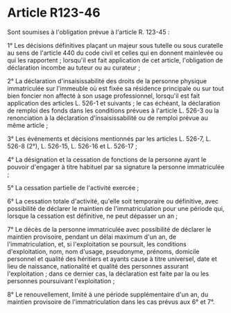 # Article R123-46

Sont soumises à l'obligation prévue à l'article R. 123-45 :

1° Les décisions définitives plaçant un majeur sous tutelle ou sous curatelle au sens de l'article 440 du code civil et celles qui en donnent mainlevée ou qui les rapportent ; lorsqu'il est fait application de cet article, l'obligation de déclaration incombe au tuteur ou au curateur ;

2° La déclaration d'insaisissabilité des droits de la personne physique immatriculée sur l'immeuble où est fixée sa résidence principale ou sur tout bien foncier non affecté à son usage professionnel, lorsqu'il est fait application des articles L. 526-1 et suivants ; le cas échéant, la déclaration de remploi des fonds dans les conditions prévues à l'article L. 526-3 ou la renonciation à la déclaration d'insaisissabilité ou de remploi prévue au même article ;

3° Les événements et décisions mentionnés par les articles L. 526-7, L. 526-8 (2°), L. 526-15, L. 526-16 et L. 526-17 ;

4° La désignation et la cessation de fonctions de la personne ayant le pouvoir d'engager à titre habituel par sa signature la personne immatriculée ;

5° La cessation partielle de l'activité exercée ;

6° La cessation totale d'activité, qu'elle soit temporaire ou définitive, avec possibilité de déclarer le maintien de l'immatriculation pour une période qui, lorsque la cessation est définitive, ne peut dépasser un an ;

7° Le décès de la personne immatriculée avec possibilité de déclarer le maintien provisoire, pendant un délai maximum d'un an, de l'immatriculation, et, si l'exploitation se poursuit, les conditions d'exploitation, nom, nom d'usage, pseudonyme, prénoms, domicile personnel et qualité des héritiers et ayants cause à titre universel, date et lieu de naissance, nationalité et qualité des personnes assurant l'exploitation ; dans ce dernier cas, la déclaration est faite par la ou les personnes poursuivant l'exploitation ;

8° Le renouvellement, limité à une période supplémentaire d'un an, du maintien provisoire de l'immatriculation dans les cas prévus aux 6° et 7°.
